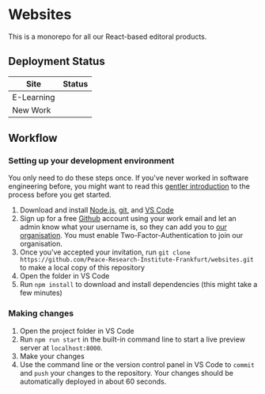 # Websites

This is a monorepo for all our React-based editoral products.

## Deployment Status

|Site|Status|
|----|------|
|E-Learning||
|New Work||

## Workflow

### Setting up your development environment

You only need to do these steps once. If you've never worked in software engineering before, you might want to read this [gentler introduction](https://awesomephant.github.io/untitled-coding-workshop/chapters/tools/) to the process before you get started.

1. Download and install [Node.js](https://nodejs.org/en/), [git,](https://git-scm.com/) and [VS Code](https://code.visualstudio.com/)
2. Sign up for a free [Github](https://github.com/) account using your work email and let an admin know what your username is, so they can add you to [our organisation](https://github.com/Peace-Research-Institute-Frankfurt). You must enable Two-Factor-Authentication to join our organisation.
3. Once you’ve accepted your invitation, run `git clone https://github.com/Peace-Research-Institute-Frankfurt/websites.git` to make a local copy of this repository
5. Open the folder in VS Code
6. Run `npm install` to download and install dependencies (this might take a few minutes)

### Making changes

1. Open the project folder in VS Code
2. Run `npm run start` in the built-in command line to start a live preview server at `localhost:8000`.
3. Make your changes
4. Use the command line or the version control panel in VS Code to `commit` and `push` your changes to the repository. Your changes should be automatically deployed in about 60 seconds.
